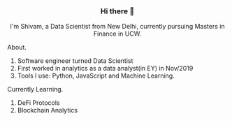 <div align="center">

### Hi there 👋

I'm Shivam, a Data Scientist from New Delhi, currently pursuing Masters in Finance in UCW.
</div>

About.

1. Software engineer turned Data Scientist
2. First worked in analytics as a data analyst(in EY) in Nov/2019
3. Tools I use: Python, JavaScript and Machine Learning.
  
Currently Learning.

1. DeFi Protocols
2. Blockchain Analytics


